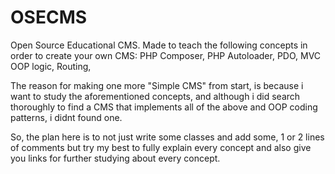 # OSECMS
Open Source Educational CMS.  Made to teach the following concepts in order to create your own CMS: PHP Composer, PHP Autoloader, PDO, MVC OOP logic, Routing, 

The reason for making one more "Simple CMS" from start, is because i want to study the aforementioned concepts, and although i did search thoroughly to find a CMS that implements all of the above and OOP coding patterns, i didnt found one.

So, the plan here is to not just write some classes and add some, 1 or 2 lines of comments but try my best to fully explain every concept and also give you links for further studying about every concept.


